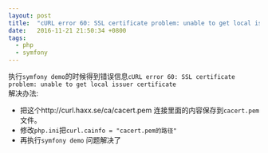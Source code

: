 ```yaml
---
layout: post
title:  "cURL error 60: SSL certificate problem: unable to get local issuer certificate"
date:   2016-11-21 21:50:34 +0800
tags:
  - php
  - symfony
---
```


执行`symfony demo`的时候得到错误信息`cURL error 60: SSL certificate problem: unable to get local issuer certificate`  
解决办法:  

* 把这个http://curl.haxx.se/ca/cacert.pem 连接里面的内容保存到`cacert.pem`文件。
* 修改`php.ini`把`curl.cainfo = "cacert.pem的路径"`
* 再执行`symfony demo` 问题解决了